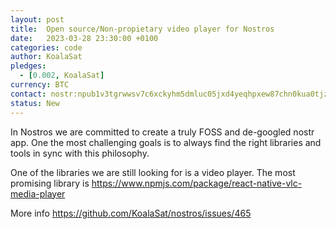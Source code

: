 ```yaml
---
layout: post
title:  Open source/Non-propietary video player for Nostros
date:   2023-03-28 23:30:00 +0100
categories: code
author: KoalaSat
pledges:
  - [0.002, KoalaSat]
currency: BTC
contact: nostr:npub1v3tgrwwsv7c6xckyhm5dmluc05jxd4yeqhpxew87chn0kua0tjzqc6yvjh
status: New
---
```


In Nostros we are committed to create a truly FOSS and de-googled nostr app. One the most challenging goals is to always find the right libraries and tools in sync with this philosophy.

One of the libraries we are still looking for is a video player. The most promising library is https://www.npmjs.com/package/react-native-vlc-media-player

More info https://github.com/KoalaSat/nostros/issues/465